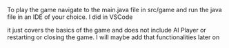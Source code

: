 To play the game navigate to the main.java file in src/game and run the java file in an IDE of your choice.
I did in VSCode

it just covers the basics of the game and does not include AI Player or restarting or closing the game.
I will maybe add that functionalities later on
